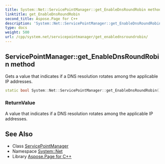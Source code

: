 ```yaml
---
title: System::Net::ServicePointManager::get_EnableDnsRoundRobin method
linktitle: get_EnableDnsRoundRobin
second_title: Aspose.Page for C++
description: 'System::Net::ServicePointManager::get_EnableDnsRoundRobin method. Gets a value that indicates if a DNS resolution rotates among the applicable IP addresses in C++.'
type: docs
weight: 500
url: /cpp/system.net/servicepointmanager/get_enablednsroundrobin/
---
```

## ServicePointManager::get_EnableDnsRoundRobin method


Gets a value that indicates if a DNS resolution rotates among the applicable IP addresses.

```cpp
static bool System::Net::ServicePointManager::get_EnableDnsRoundRobin()
```


### ReturnValue

A value that indicates if a DNS resolution rotates among the applicable IP addresses.

## See Also

* Class [ServicePointManager](../)
* Namespace [System::Net](../../)
* Library [Aspose.Page for C++](../../../)
